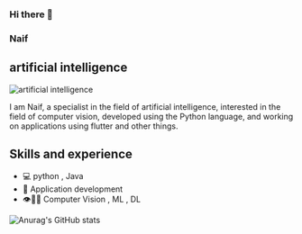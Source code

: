 ### Hi there 👋
###  Naif
## artificial intelligence
![artificial intelligence](https://i.pinimg.com/564x/68/96/59/689659355539be53b12160a89a3d3d56.jpg)

I am Naif, a specialist in the field of artificial intelligence, interested in the field of computer vision, developed using the Python language, and working on applications using flutter and other things.

## Skills and experience
* 💻 python , Java
* 📱 Application development
* 👁️🦾🦿 Computer Vision , ML , DL 
  








![Anurag's GitHub stats](https://github-readme-stats.vercel.app/api?username=neef02&theme=dark&show_icons=true)
